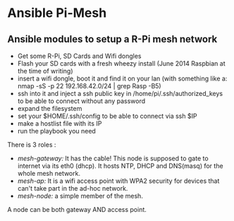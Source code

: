 # Ansible Pi-Mesh
## Ansible modules to setup a R-Pi mesh network

* Get some R-Pi, SD Cards and Wifi dongles
* Flash your SD cards with a fresh wheezy install (June 2014 Raspbian
  at the time of writing)
* insert a wifi dongle, boot it and find it on your lan (with something like a: nmap -sS -p 22 192.168.42.0/24 |
  grep Rasp -B5)
* ssh into it and inject a ssh public key in /home/pi/.ssh/authorized_keys to be able to connect without any
  password
* expand the filesystem
* set your $HOME/.ssh/config to be able to connect via ssh $IP
* make a hostlist file with its IP
* run the playbook you need


There is 3 roles :

* *mesh-gateway:* It has the cable! This node is supposed to gate to
  internet via its eth0 (dhcp). It hosts NTP, DHCP and DNS(masq) for
  the whole mesh network.
* *mesh-ap:* It is a wifi access point with WPA2 security for devices
  that can't take part in the ad-hoc network.
* *mesh-node:* a simple member of the mesh.

A node can be both gateway AND access point.
